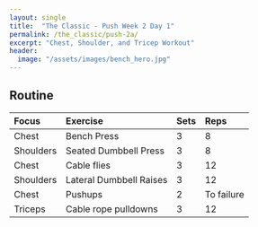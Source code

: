 ```yaml
---
layout: single
title:  "The Classic - Push Week 2 Day 1"
permalink: /the_classic/push-2a/
excerpt: "Chest, Shoulder, and Tricep Workout"
header:
  image: "/assets/images/bench_hero.jpg"
---
```


## Routine 

| Focus | Exercise | Sets | Reps |
|:-|:-|:-|:-|
|Chest|Bench Press|3|8|
|Shoulders|Seated Dumbbell Press|3|8|
|Chest|Cable flies|3|12|
|Shoulders|Lateral Dumbbell Raises|3|12|
|Chest|Pushups|2|To failure|
|Triceps|Cable rope pulldowns|3|12|
